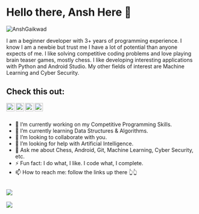 # Hello there, Ansh Here 👋

<p align="left"> <img src="https://komarev.com/ghpvc/?username=yashhalgaonkar&label=Profile Views&color=blue&style=plastic" alt="AnshGaikwad" /> </p>

I am a beginner developer with 3+ years of programming experience. 
I know I am a newbie but trust me I have a lot of potential than anyone expects of me. 
I like solving competitive coding problems and love playing brain teaser games, mostly chess. 
I like developing interesting applications with Python and Android Studio. 
My other fields of interest are Machine Learning and Cyber Security. 

## Check this out:

<a href="https://www.linkedin.com/in/ansh-gaikwad-13814219a/">
  <img align="left" alt="Ansh's LinkedIn" width="22px" src="https://cdn.jsdelivr.net/npm/simple-icons@v3/icons/linkedin.svg" />
</a>
<a href="https://github.com/AnshGaikwad">
  <img align="left" alt="Ansh's Github" width="22px" src="https://cdn.jsdelivr.net/npm/simple-icons@v3/icons/github.svg" />
</a>
<a href="https://twitter.com/AnshGaikwad">
  <img align="left" alt="Ansh's Twitter" width="22px" src="https://cdn.jsdelivr.net/npm/simple-icons@v3/icons/twitter.svg" />
</a>
<a href="https://www.instagram.com/ansh_gaikwad_/">
  <img align="left" alt="Ansh's Instagram" width="22px" src="https://cdn.jsdelivr.net/npm/simple-icons@v3/icons/instagram.svg" />
</a>

</br>
</br>


- 🔭 I’m currently working on my Competitive Programming Skills.
- 🌱 I’m currently learning Data Structures & Algorithms.
- 👯 I’m looking to collaborate with you.
- 🤔 I’m looking for help with Artificial Intelligence.
- 💬 Ask me about Chess, Android, Git, Machine Learning, Cyber Security, etc.
- ⚡ Fun fact: I do what, I like. I code what, I complete.
- 📫 How to reach me: follow the links up there 👆👆

</br>

<a href="https://github.com/AnshGaikwad">
 <img align="center" src="https://github-readme-stats.vercel.app/api?username=AnshGaikwad&count_private=true&show_icons=true alt="Ansh's GitHub Stats"/>
</a>

</br>
</br>

<a href="https://github.com/AnshGaikwad">
  <img align="center" src="https://github-readme-stats.vercel.app/api/top-langs/?username=AnshGaikwad&count_private=true&show_icons=true&line_langs_below=1" />
</a>

